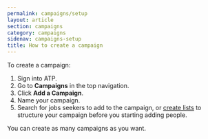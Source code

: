 ```yaml
---
permalink: campaigns/setup
layout: article
section: campaigns
category: campaigns
sidenav: campaigns-setup
title: How to create a campaign
---
```


To create a campaign:

1.	Sign into ATP.
2.	Go to **Campaigns** in the top navigation.
3.	Click **Add a Campaign**.
4.	Name your campaign. 
5.	Search for jobs seekers to add to the campaign, or [create lists](list) to structure your campaign before you starting adding people.

You can create as many campaigns as you want.

